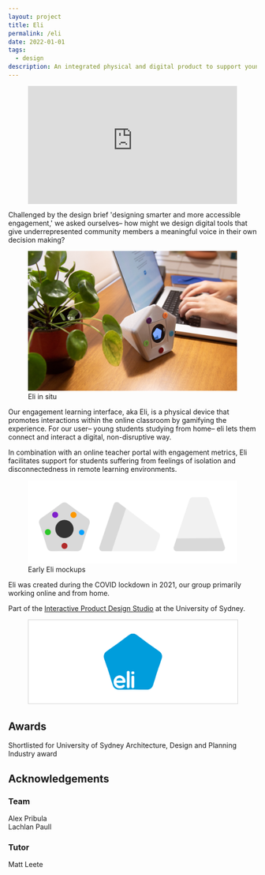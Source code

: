 ```yaml
---
layout: project
title: Eli
permalink: /eli
date: 2022-01-01
tags:
  - design
description: An integrated physical and digital product to support young students learning online
---
```

<!-- <p class="intro">An integrated physical and digital engagement learning interface (aka eli), supporting young students</p> -->
<figure class="wide">
  <div style="padding:56.25% 0 0 0; position:relative"><iframe src="https://player.vimeo.com/video/804961390?badge=0&amp;autopause=0&amp;player_id=0&amp;app_id=58479" frameborder="0" allow="autoplay; fullscreen; picture-in-picture; clipboard-write; encrypted-media" style="position:absolute;top:0;left:0;width:100%;height:100%" title="Eli"></iframe></div><script src="https://player.vimeo.com/api/player.js"></script>
</figure>

Challenged by the design brief 'designing smarter and more accessible engagement,' we asked ourselves– how might we design digital tools that give underrepresented community members a meaningful voice in their own decision making?
<figure>
    <img src="assets/projects/eli.jpg" alt="eli-on-a-desk">
    <figcaption>Eli in situ</figcaption>
</figure>
Our engagement learning interface, aka Eli, is a physical device that promotes interactions within the online classroom by gamifying the experience. For our user– young students studying from home– eli lets them connect and interact a digital, non-disruptive way. 

In combination with an online teacher portal with engagement metrics, Eli facilitates  support for students suffering from feelings of isolation and disconnectedness in remote learning environments.

<figure>
    <img src="assets/projects/eli-mockup.jpg" alt="eli-mockup">
    <figcaption>Early Eli mockups</figcaption>
</figure>

Eli was created during the COVID lockdown in 2021, our group primarily working online and from home. 

Part of the [Interactive Product Design Studio](https://www.sydney.edu.au/units/DECO3200) at the University of Sydney.

<figure>
    <img src="assets/projects/eli-logo.jpg" alt="eli-logo" style="border: solid lightgrey 1px">
</figure>

## Awards
Shortlisted for University of Sydney Architecture, Design and Planning Industry award

## Acknowledgements
### Team
Alex Pribula  
Lachlan Paull   

### Tutor
Matt Leete